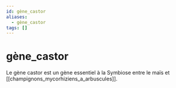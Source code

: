 ```yaml
---
id: gène_castor
aliases:
  - gène_castor
tags: []
---
```


# gène_castor

Le gène castor est un gène essentiel à la Symbiose entre le maïs et [[champignons_mycorhiziens_a_arbuscules]].
